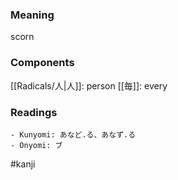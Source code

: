 ### Meaning

scorn

### Components

[[Radicals/人|人]]: person [[毎]]: every

### Readings

```
- Kunyomi: あなど.る、あなず.る
- Onyomi: ブ
```

#kanji